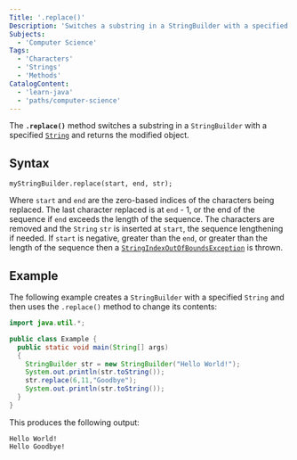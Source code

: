 ```yaml
---
Title: '.replace()'
Description: 'Switches a substring in a StringBuilder with a specified String and returns the modified object.'
Subjects:
  - 'Computer Science'
Tags:
  - 'Characters'
  - 'Strings'
  - 'Methods'
CatalogContent:
  - 'learn-java'
  - 'paths/computer-science'
---
```


The **`.replace()`** method switches a substring in a `StringBuilder` with a specified [`String`](https://www.codecademy.com/resources/docs/java/strings) and returns the modified object.

## Syntax

```pseudo
myStringBuilder.replace(start, end, str);
```

Where `start` and `end` are the zero-based indices of the characters being replaced. The last character replaced is at `end` - 1, or the end of the sequence if `end` exceeds the length of the sequence. The characters are removed and the `String` `str` is inserted at `start`, the sequence lengthening if needed. If `start` is negative, greater than the `end`, or greater than the length of the sequence then a [`StringIndexOutOfBoundsException`](https://www.codecademy.com/resources/docs/java/errors/stringindexoutofboundsexception) is thrown.

## Example

The following example creates a `StringBuilder` with a specified `String` and then uses the `.replace()` method to change its contents:

```java
import java.util.*;

public class Example {
  public static void main(String[] args)
  {
    StringBuilder str = new StringBuilder("Hello World!");
    System.out.println(str.toString());
    str.replace(6,11,"Goodbye");
    System.out.println(str.toString());
  }
}
```

This produces the following output:

```shell
Hello World!
Hello Goodbye!
```
